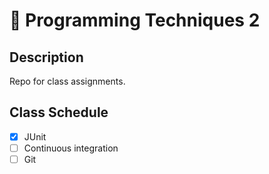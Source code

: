 # :repeat_one: Programming Techniques 2

## Description
Repo for class assignments.

## Class Schedule
 - [x] JUnit
 - [ ] Continuous integration
 - [ ] Git